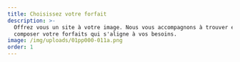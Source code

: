 ```yaml
---
title: Choisissez votre forfait
description: >-
  Offrez vous un site à votre image. Nous vous accompagnons à trouver et
  composer votre forfaits qui s'aligne à vos besoins.
image: /img/uploads/01pp000-011a.png
order: 1
---
```


